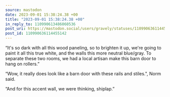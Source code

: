 ```yaml
---
source: mastodon
date: 2023-09-01 15:38:24.38 +00
title: "2023-09-01 15:38:24.38 +00"
in_reply_to: 110990613486060536
post_uri: https://mastodon.social/users/gravely/statuses/110990636114455142
post_id: 110990636114455142
---
```

“It's so dark with all this wood paneling, so to brighten it up, we're going to paint it all this true white, and the walls this more neutral blue/gray. To separate these two rooms, we had a local artisan make this barn door to hang on rollers.”

“Wow, it really does look like a barn door with these rails and stiles.", Norm said.

“And for this accent wall, we were thinking, shiplap.”


